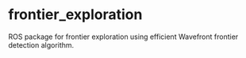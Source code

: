 # frontier_exploration

ROS package for frontier exploration using efficient Wavefront frontier detection algorithm.

